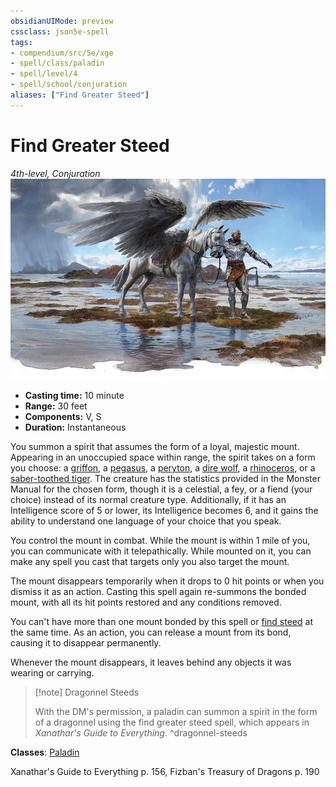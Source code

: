 ```yaml
---
obsidianUIMode: preview
cssclass: json5e-spell
tags:
- compendium/src/5e/xge
- spell/class/paladin
- spell/level/4
- spell/school/conjuration
aliases: ["Find Greater Steed"]
---
```

# Find Greater Steed
*4th-level, Conjuration*  
![](../../../assets/img/find-greater-steed.png)  

- **Casting time:** 10 minute
- **Range:** 30 feet
- **Components:** V, S
- **Duration:** Instantaneous

You summon a spirit that assumes the form of a loyal, majestic mount. Appearing in an unoccupied space within range, the spirit takes on a form you choose: a [griffon](griffon.md#), a [pegasus](pegasus.md#), a [peryton](peryton.md#), a [dire wolf](dire-wolf.md#), a [rhinoceros](rhinoceros.md#), or a [saber-toothed tiger](saber-toothed-tiger.md#). The creature has the statistics provided in the Monster Manual for the chosen form, though it is a celestial, a fey, or a fiend (your choice) instead of its normal creature type. Additionally, if it has an Intelligence score of 5 or lower, its Intelligence becomes 6, and it gains the ability to understand one language of your choice that you speak.

You control the mount in combat. While the mount is within 1 mile of you, you can communicate with it telepathically. While mounted on it, you can make any spell you cast that targets only you also target the mount.

The mount disappears temporarily when it drops to 0 hit points or when you dismiss it as an action. Casting this spell again re-summons the bonded mount, with all its hit points restored and any conditions removed.

You can't have more than one mount bonded by this spell or [find steed](./find-steed.md#) at the same time. As an action, you can release a mount from its bond, causing it to disappear permanently.

Whenever the mount disappears, it leaves behind any objects it was wearing or carrying.

> [!note] Dragonnel Steeds
> 
> With the DM's permission, a paladin can summon a spirit in the form of a dragonnel using the find greater steed spell, which appears in *Xanathar's Guide to Everything*.
^dragonnel-steeds

**Classes**: [Paladin](../classes/paladin.md#)

Xanathar's Guide to Everything p. 156, Fizban's Treasury of Dragons p. 190